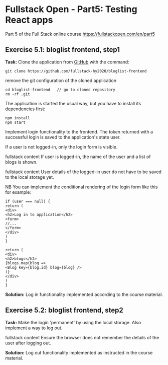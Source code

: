 # Fullstack Open - Part5: Testing React apps
Part 5 of the Full Stack online course https://fullstackopen.com/en/part5

## Exercise 5.1: bloglist frontend, step1
**Task:**
Clone the application from [GitHub](https://github.com/fullstack-hy2020/bloglist-frontend) with the command:
```
git clone https://github.com/fullstack-hy2020/bloglist-frontend
```
remove the git configuration of the cloned application
```
cd bloglist-frontend   // go to cloned repository
rm -rf .git
```
The application is started the usual way, but you have to install its dependencies first:
```
npm install
npm start
```
Implement login functionality to the frontend. The token returned with a successful login is saved to the application's state user.

If a user is not logged-in, only the login form is visible.

fullstack content
If user is logged-in, the name of the user and a list of blogs is shown.

fullstack content
User details of the logged-in user do not have to be saved to the local storage yet.

NB You can implement the conditional rendering of the login form like this for example:
```
if (user === null) {
return (
<div>
<h2>Log in to application</h2>
<form>
//...
</form>
</div>
)
}

return (
<div>
<h2>blogs</h2>
{blogs.map(blog =>
<Blog key={blog.id} blog={blog} />
)}
</div>
)
}
```

**Solution:**
Log in functionality implemented according to the course material.

## Exercise 5.2: bloglist frontend, step2
**Task:**
Make the login 'permanent' by using the local storage. Also implement a way to log out.

fullstack content
Ensure the browser does not remember the details of the user after logging out.

**Solution:**
Log out functionality implemented as instructed in the course material. 